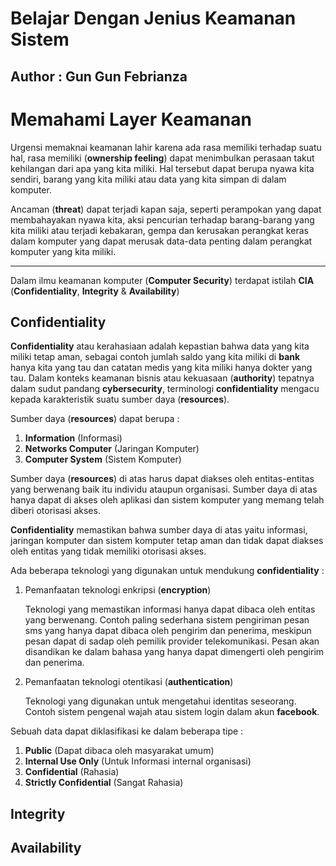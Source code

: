 # Belajar Dengan Jenius Keamanan Sistem

## Author : Gun Gun Febrianza



# Memahami Layer Keamanan



Urgensi memaknai keamanan lahir karena ada rasa memiliki terhadap suatu hal, rasa memiliki (**ownership feeling**)  dapat menimbulkan perasaan takut kehilangan dari apa yang kita miliki. Hal tersebut dapat berupa nyawa kita sendiri, barang yang kita miliki atau data yang kita simpan di dalam komputer.

Ancaman (**threat**) dapat terjadi kapan saja, seperti perampokan yang dapat membahayakan nyawa kita, aksi pencurian terhadap barang-barang yang kita miliki atau terjadi kebakaran, gempa dan kerusakan perangkat keras dalam komputer yang dapat merusak data-data penting dalam perangkat komputer yang kita miliki. 



----



Dalam ilmu keamanan komputer (**Computer Security**) terdapat istilah **CIA** (**Confidentiality**, **Integrity** & **Availability**)



## Confidentiality 

**Confidentiality** atau kerahasiaan adalah kepastian bahwa data yang kita miliki tetap aman, sebagai contoh jumlah saldo yang kita miliki di **bank** hanya kita yang tau dan catatan medis yang kita miliki hanya dokter yang tau. Dalam konteks keamanan bisnis atau kekuasaan (**authority**) tepatnya dalam sudut pandang **cybersecurity**, terminologi **confidentiality** mengacu kepada karakteristik suatu sumber daya (**resources**).

Sumber daya (**resources**) dapat berupa :

1. **Information** (Informasi)
2. **Networks Computer** (Jaringan Komputer)
3. **Computer System** (Sistem Komputer)

Sumber daya (**resources**) di atas harus dapat diakses oleh entitas-entitas yang berwenang baik itu individu ataupun organisasi. Sumber daya di atas hanya dapat di akses oleh aplikasi dan sistem komputer yang memang telah diberi otorisasi akses.

**Confidentiality** memastikan bahwa sumber daya di atas yaitu informasi, jaringan komputer dan sistem komputer tetap aman dan tidak dapat diakses oleh entitas yang tidak memiliki otorisasi akses.

Ada beberapa teknologi yang digunakan untuk mendukung **confidentiality** :

1. Pemanfaatan teknologi enkripsi (**encryption**)

   Teknologi yang memastikan informasi hanya dapat dibaca oleh entitas yang berwenang. Contoh paling sederhana sistem pengiriman pesan sms yang hanya dapat dibaca oleh pengirim dan penerima, meskipun pesan dapat di sadap oleh pemilik provider telekomunikasi. Pesan akan disandikan ke dalam bahasa yang hanya dapat dimengerti oleh pengirim dan penerima.

2. Pemanfaatan teknologi otentikasi (**authentication**)

   Teknologi yang digunakan untuk mengetahui identitas seseorang. Contoh sistem pengenal wajah atau sistem login dalam akun **facebook**.

Sebuah data dapat diklasifikasi ke dalam beberapa tipe :

1. **Public** (Dapat dibaca oleh masyarakat umum)
2. **Internal Use Only** (Untuk Informasi internal organisasi)
3. **Confidential** (Rahasia)
4. **Strictly Confidential** (Sangat Rahasia)



## Integrity 



## Availability